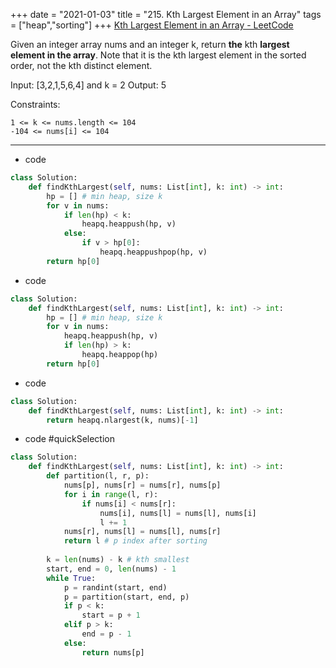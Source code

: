+++ 
date = "2021-01-03"
title = "215. Kth Largest Element in an Array"
tags = ["heap","sorting"]
+++
[Kth Largest Element in an Array - LeetCode](https://leetcode.com/problems/kth-largest-element-in-an-array/)

Given an integer array nums and an integer k, return __the__ kth __largest element in the array__.
Note that it is the kth largest element in the sorted order, not the kth distinct element.

Input: [3,2,1,5,6,4] and k = 2
Output: 5

Constraints:

	1 <= k <= nums.length <= 104
	-104 <= nums[i] <= 104

---
- code
```py
class Solution:
    def findKthLargest(self, nums: List[int], k: int) -> int:
        hp = [] # min heap, size k
        for v in nums:
            if len(hp) < k:
                heapq.heappush(hp, v)
            else:
                if v > hp[0]:
                    heapq.heappushpop(hp, v)
        return hp[0]
```
- code 
```py
class Solution:
    def findKthLargest(self, nums: List[int], k: int) -> int:
        hp = [] # min heap, size k
        for v in nums:
            heapq.heappush(hp, v)
            if len(hp) > k:
                heapq.heappop(hp)
        return hp[0]
```
- code
```py
class Solution:
    def findKthLargest(self, nums: List[int], k: int) -> int:
        return heapq.nlargest(k, nums)[-1]
```
- code #quickSelection 
```py
class Solution:
    def findKthLargest(self, nums: List[int], k: int) -> int:
        def partition(l, r, p):
            nums[p], nums[r] = nums[r], nums[p]
            for i in range(l, r):
                if nums[i] < nums[r]:
                    nums[i], nums[l] = nums[l], nums[i]
                    l += 1
            nums[r], nums[l] = nums[l], nums[r]
            return l # p index after sorting
        
        k = len(nums) - k # kth smallest
        start, end = 0, len(nums) - 1
        while True:
            p = randint(start, end)
            p = partition(start, end, p)
            if p < k:
                start = p + 1
            elif p > k:
                end = p - 1
            else:
                return nums[p]
```
